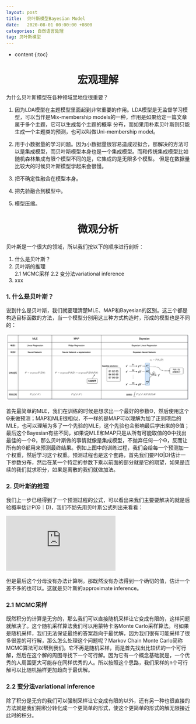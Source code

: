 ```yaml
---
layout: post
title:  贝叶斯模型Bayesian Model
date:   2020-08-01 00:00:00 +0800
categories: 自然语言处理
tag: 贝叶斯模型
---
```


* content
{:toc}


<h1 align="center">宏观理解</h1>

为什么贝叶斯模型在各种领域里地位很重要？

1. 因为LDA模型在主题模型里面起到非常重要的作用。LDA模型是无监督学习模型，可以当作是Mix-membership models的一种，作用是如果给定一篇文章属于多个主题，它可以生成每个主题的概率
分布，而如果用朴素贝叶斯则只能生成一个主题类的预测，也可以叫做Uni-membership model。

2. 用于小数据量的学习问题。因为小数据量很容易造成过拟合，那解决的方法可以是集成模型，而贝叶斯模型本身也是一个集成模型。而和传统集成模型比如随机森林集成有限个模型不同的是，它集成的是无限多个模型。
但是在数据量比较大的时候贝叶斯模型学起来会很慢。

3. 把不确定性融合在模型本身。

4. 把先验融合到模型中。

5. 模型压缩。



<h1 align="center">微观分析</h1>

贝叶斯是一个很大的领域，所以我们按以下的顺序进行剖析：
1. 什么是贝叶斯？
2. 贝叶斯的推理     
      2.1 MCMC采样
      2.2 变分法variational inference
3. xxx


<h3>1. 什么是贝叶斯？</h3>

说到什么是贝叶斯，我们就要理清楚MLE、MAP和Bayesian的区别。这三个都是构造目标函数的方法，当一个模型分别用这三种方式构造时，形成的模型也是不同的：

<p align="center"> 
  <img src="/imgs/bayesianModel/1.png">
</p>

首先最简单的MLE，我们在训练的时候是想求出一个最好的参数Θ，然后使用这个Θ来做预测；MAP和MLE很相似，不一样的是MAP可以理解为加了正则项后的MLE，也可以理解为多了一个先验的MLE，这个先验也会影响最后学出来的Θ值；最后这个Bayesian有些不同，如果说MLE和MAP只是从所有可能取值的Θ中找出最佳的一个Θ，那么贝叶斯做的事情就像是集成模型，不抛弃任何一个Θ，反而让所有的Θ都用来预测最终结果。例如上图中的训练过程，我们会给每一个预测加一个权重，然后学习这个权重。预测过程也是这个套路，首先我们要P(Θ|D)估计一下参数分布，然后在某一个特定的参数下乘以前面的部分就是它的期望，如果是连续的我们就求积分，如果是离散的我们就做加法。


<h3>2. 贝叶斯的推理</h3>

我们上一步已经得到了一个预测过程的公式，可以看出来我们主要要解决的就是后验概率估计P(Θ｜D)，我们不妨先用贝叶斯公式列出来看看：

![](https://latex.codecogs.com/gif.latex?P%28%5Ctheta%7CD%29%20%3D%20%5Cfrac%7BP%28D%7C%5Ctheta%29P%28%5Ctheta%29%7D%7BP%28D%29%7D%20%3D%20%5Cfrac%7BP%28D%7C%5Ctheta%29P%28%5Ctheta%29%7D%7B%5Cint_%7B%5Ctheta%7D%5E%7B%7DP%28D%2C%5Ctheta%29d%5Ctheta%7D%20%3D%20%5Cfrac%7BP%28D%7C%5Ctheta%29P%28%5Ctheta%29%7D%7B%5Cint_%7B%5Ctheta_1%7D%5E%7B%7D%5Cint_%7B%5Ctheta_2%7D%5E%7B%7D...%5Cint_%7B%5Ctheta_d%7D%5E%7B%7DP%28D%2C%5Ctheta%29d%5Ctheta_1%20%5Ctheta_2...%5Ctheta_d%7D)

但是最后这个分母没有办法计算啊。那既然没有办法得到一个确切的值，估计一个差不多的也可以。这就是贝叶斯的approximate inference。

<h3>2.1 MCMC采样</h3>


既然积分的计算是无穷的，那么我们可以直接随机采样让它变成有限的，这样问题就解决了。这个随机采样算法我们可以用蒙特卡洛Monte Carlo采样算法。可如果是随机采样，我们无法保证最终的答案趋向于最优解，因为我们很有可能采样了很多很差的可行解，那么怎么处理这个问题呢？Markov Chain Monte Carlo简称MCMC算法可以帮到我们。它不再是随机采样，而是首先找出比较优的一个可行解，然后在这个解的周围寻找下一个可行解。因为它有一个概念基础就是，一个优秀的人周围更大可能存在同样优秀的人。所以按照这个思路，我们采样的n个可行解可以比随机抽样更加趋向于最优解。

<h3>2.2 变分法variational inference</h3>

除了积分是无穷的我们可以强制采样让它变成有限的以外，还有另一种也很直接的方法就是我们把积分转化成一个更简单的形式，使这个更简单的形式的解无限接近此时的积分。











